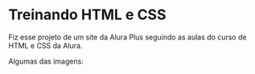 # Treinando HTML e CSS

Fiz esse projeto de um site da Alura Plus seguindo as aulas do curso de HTML e CSS da Alura.

Algumas das imagens:
